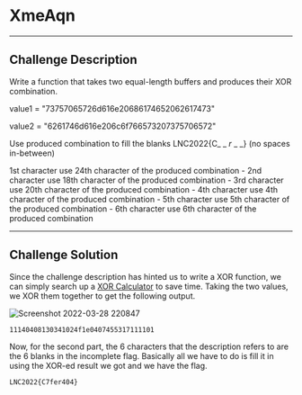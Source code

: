 # XmeAqn

---

## Challenge Description 
Write a function that takes two equal-length buffers and produces their XOR combination.

value1 = "73757065726d616e20686174652062617473"

value2 = "6261746d616e206c6f766573207375706572"

Use produced combination to fill the blanks LNC2022{C_ _ _r_ _ _} (no spaces in-between)

1st character use 24th character of the produced combination - 2nd character use 18th character of the produced combination - 3rd character use 20th character of the produced combination - 4th character use 4th character of the produced combination - 5th character use 5th character of the produced combination - 6th character use 6th character of the produced combination

---

## Challenge Solution
Since the challenge description has hinted us to write a XOR function, we can simply search up a [XOR Calculator](https://xor.pw/) to save time. Taking the two values, we XOR them together to get the following output.

![Screenshot 2022-03-28 220847](https://user-images.githubusercontent.com/101789488/160416411-1a48184c-3b84-408c-abd2-0fbaaadcfec5.png)
```
11140408130341024f1e0407455317111101
```

Now, for the second part, the 6 characters that the description refers to are the 6 blanks in the incomplete flag. Basically all we have to do is fill it in using the XOR-ed result we got and we have the flag.
```
LNC2022{C7fer404}
```